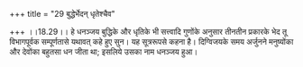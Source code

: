 +++
title = "29 बुद्धेर्भेदन् धृतेश्चैव"

+++
।।18.29।। हे धनञ्जय बुद्धिके और धृतिके भी सत्त्वादि गुणोंके अनुसार तीनतीन
प्रकारके भेद तू विभागपूर्वक सम्पूर्णतासे यथावत् कहे हुए सुन। यह
सूत्ररूपसे कहना है। दिग्विजयके समय अर्जुनने मनुष्योंका और देवोंका बहुतसा
धन जीता था; इसलिये उसका नाम धनञ्जय हुआ।
